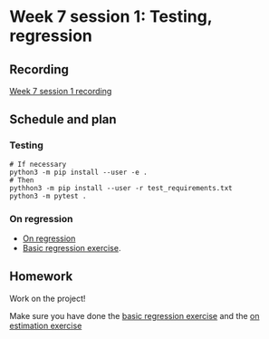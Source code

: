 # Week 7 session 1: Testing, regression

## Recording

[Week 7 session
1 recording](https://numfocus-org.zoom.us/rec/share/qXzBS4tEeT-giNn8zFdATyY8Xnv2M5m-5E4tj0nMtKryC7TDs40rTR5RKjK_BMp3.iPfKYygoXlb9cCox)

## Schedule and plan

### Testing

```
# If necessary
python3 -m pip install --user -e .
# Then
pythhon3 -m pip install --user -r test_requirements.txt
python3 -m pytest .
```

### On regression

* [On regression](https://textbook.nipraxis.org/on_regression)
* [Basic regression
  exercise](https://mybinder.org/v2/gh/nipraxis/summer-2023/main?urlpath=tree/regression_estimation/regression_estimation.ipynb).

## Homework

Work on the project!

Make sure you have done the [basic regression
exercise](https://mybinder.org/v2/gh/nipraxis/summer-2023/main?urlpath=tree/regression_estimation/regression_estimation.ipynb)
and the [on estimation
exercise](https://mybinder.org/v2/gh/nipraxis/summer-2023/main?urlpath=tree/on_estimation/on_estimation.ipynb)
